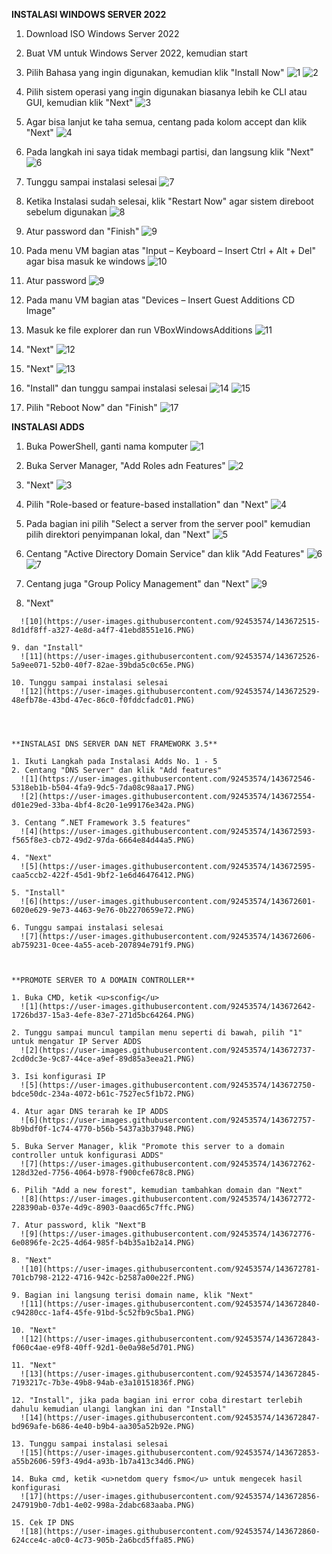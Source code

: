 **INSTALASI WINDOWS SERVER 2022**

1. Download ISO Windows Server 2022
2. Buat VM untuk Windows Server 2022, kemudian start
3. Pilih Bahasa yang ingin digunakan, kemudian klik "Install Now"
  ![1](https://user-images.githubusercontent.com/92453574/143671943-408c3574-8884-4b77-9c42-6adbe9c8b904.PNG)
  ![2](https://user-images.githubusercontent.com/92453574/143671958-f171156f-045c-4038-9866-56fc492b3f30.PNG)

4. Pilih sistem operasi yang ingin digunakan biasanya lebih ke CLI atau GUI, kemudian klik "Next"
  ![3](https://user-images.githubusercontent.com/92453574/143672001-ee16ff7e-cd56-4dc1-8ec0-4a05a1a2659a.PNG)

5. Agar bisa lanjut ke taha semua, centang pada kolom accept dan klik "Next"
  ![4](https://user-images.githubusercontent.com/92453574/143672006-26c76ddb-0795-482a-b58a-4a21d5a7b94a.PNG)

6. Pada langkah ini saya tidak membagi partisi, dan langsung klik "Next"
  ![6](https://user-images.githubusercontent.com/92453574/143672069-27c369f2-507c-449c-bee8-9e27af310c58.PNG)

7. Tunggu sampai instalasi selesai
  ![7](https://user-images.githubusercontent.com/92453574/143672076-8dead348-fd37-4c33-9932-ef94af4ec557.PNG)

8. Ketika Instalasi sudah selesai, klik "Restart Now" agar sistem direboot sebelum digunakan
  ![8](https://user-images.githubusercontent.com/92453574/143672084-f019827f-ab4a-4e44-9047-5b37b263ce2c.PNG)

9. Atur password dan "Finish"
  ![9](https://user-images.githubusercontent.com/92453574/143672088-75f872a6-f4eb-4576-8693-2dd58e59167e.PNG)

10. Pada menu VM bagian atas "Input – Keyboard – Insert Ctrl + Alt + Del" agar bisa masuk ke windows
   ![10](https://user-images.githubusercontent.com/92453574/143672098-497f6d24-58d9-4fc1-9e8b-9a9cf5c12052.PNG)

11. Atur password
  ![9](https://user-images.githubusercontent.com/92453574/143672117-5a768c5a-ce68-48e1-b7da-fc2ad7e110e6.PNG)

12. Pada manu VM bagian atas "Devices – Insert Guest Additions CD Image"
13. Masuk ke file explorer dan run VBoxWindowsAdditions
  ![11](https://user-images.githubusercontent.com/92453574/143672131-ae153b1e-0b80-494f-a0f5-f3fd631697e7.PNG)


14. "Next" </n>
  ![12](https://user-images.githubusercontent.com/92453574/143672136-60897824-7c1f-450a-b9b7-6d76f8858921.PNG)


15. "Next" </n>
  ![13](https://user-images.githubusercontent.com/92453574/143672141-ca369a2b-a1f9-4809-afa9-79d9f194fb44.PNG)


16. "Install" dan tunggu sampai instalasi selesai </n>
  ![14](https://user-images.githubusercontent.com/92453574/143672166-1abf872a-3a55-413b-b3a9-3e84271cbb1e.PNG) </n>
  ![15](https://user-images.githubusercontent.com/92453574/143672183-e4c4f30c-7031-4a01-a034-c68448015962.PNG)

17. Pilih "Reboot Now" dan "Finish"
  ![17](https://user-images.githubusercontent.com/92453574/143672187-6958ee46-983f-49d2-94e7-c35f6b7ac09c.PNG)



**INSTALASI ADDS**

1. Buka PowerShell, ganti nama komputer
  ![1](https://user-images.githubusercontent.com/92453574/143672341-f35dbb0d-0084-4ef4-91bc-4ad8efee0ae8.PNG)

2. Buka Server Manager, "Add Roles adn Features"
  ![2](https://user-images.githubusercontent.com/92453574/143672350-e2a96edf-8bf9-4084-9e25-a43ea43fb8b0.PNG)

3. "Next"
  ![3](https://user-images.githubusercontent.com/92453574/143672354-d944e242-0895-4e5c-a1b6-c5ba03f40d7f.PNG)

4. Pilih "Role-based or feature-based installation" dan "Next"
  ![4](https://user-images.githubusercontent.com/92453574/143672357-4bcaeed9-4b03-4f27-92ee-f789902a271d.PNG)

5. Pada bagian ini pilih "Select a server from the server pool" kemudian pilih direktori penyimpanan lokal, dan "Next"
  ![5](https://user-images.githubusercontent.com/92453574/143672359-e3ba5ec8-c32a-4d77-ab7e-42889066a600.PNG)

6. Centang "Active Directory Domain Service" dan klik "Add Features"
  ![6](https://user-images.githubusercontent.com/92453574/143672423-caaeaf66-5d47-4456-87bf-421241ad6553.PNG)
  ![7](https://user-images.githubusercontent.com/92453574/143672421-92d8d6d9-aed1-4887-b3dc-57c3ca491785.PNG)
  
7. Centang juga "Group Policy Management" dan "Next"
  ![9](https://user-images.githubusercontent.com/92453574/143672509-ac8ed0ff-c125-4d63-bb39-940c259e00b8.PNG)

8. "Next"
``` 
  ![10](https://user-images.githubusercontent.com/92453574/143672515-8d1df8ff-a327-4e8d-a4f7-41ebd8551e16.PNG)

9. dan "Install"
  ![11](https://user-images.githubusercontent.com/92453574/143672526-5a9ee071-52b0-40f7-82ae-39bda5c0c65e.PNG)

10. Tunggu sampai instalasi selesai
  ![12](https://user-images.githubusercontent.com/92453574/143672529-48efb78e-43bd-47ec-86c0-f0fddcfadc01.PNG)




**INSTALASI DNS SERVER DAN NET FRAMEWORK 3.5**

1. Ikuti Langkah pada Instalasi Adds No. 1 - 5
2. Centang "DNS Server" dan klik "Add features"
  ![1](https://user-images.githubusercontent.com/92453574/143672546-5318eb1b-b504-4fa9-9dc5-7da08c98aa17.PNG)
  ![2](https://user-images.githubusercontent.com/92453574/143672554-d01e29ed-33ba-4bf4-8c20-1e99176e342a.PNG)
  
3. Centang “.NET Framework 3.5 features"
  ![4](https://user-images.githubusercontent.com/92453574/143672593-f565f8e3-cb72-49d2-97da-6664e84d44a5.PNG)

4. "Next"
  ![5](https://user-images.githubusercontent.com/92453574/143672595-caa5ccb2-422f-45d1-9bf2-1e6d46476412.PNG)

5. "Install"
  ![6](https://user-images.githubusercontent.com/92453574/143672601-6020e629-9e73-4463-9e76-0b2270659e72.PNG)

6. Tunggu sampai instalasi selesai
  ![7](https://user-images.githubusercontent.com/92453574/143672606-ab759231-0cee-4a55-aceb-207894e791f9.PNG)



**PROMOTE SERVER TO A DOMAIN CONTROLLER**

1. Buka CMD, ketik <u>sconfig</u>
  ![1](https://user-images.githubusercontent.com/92453574/143672642-1726bd37-15a3-4efe-83e7-271d5bc64264.PNG)

2. Tunggu sampai muncul tampilan menu seperti di bawah, pilih "1" untuk mengatur IP Server ADDS
  ![2](https://user-images.githubusercontent.com/92453574/143672737-2cd0dc3e-9c87-44ce-a9ef-89d85a3eea21.PNG)

3. Isi konfigurasi IP
  ![5](https://user-images.githubusercontent.com/92453574/143672750-bdce50dc-234a-4072-b61c-7527ec5f1b72.PNG)

4. Atur agar DNS terarah ke IP ADDS
  ![6](https://user-images.githubusercontent.com/92453574/143672757-8b9bdf0f-1c74-4770-b56b-5437a3b37948.PNG)

5. Buka Server Manager, klik "Promote this server to a domain controller untuk konfigurasi ADDS"
  ![7](https://user-images.githubusercontent.com/92453574/143672762-128d32ed-7756-4064-b978-f900cfe678c8.PNG)

6. Pilih "Add a new forest", kemudian tambahkan domain dan "Next"
  ![8](https://user-images.githubusercontent.com/92453574/143672772-228390ab-037e-4d9c-8903-0aacd65c7ffc.PNG)

7. Atur password, klik "Next"B
  ![9](https://user-images.githubusercontent.com/92453574/143672776-6e0896fe-2c25-4d64-985f-b4b35a1b2a14.PNG)

8. "Next"
  ![10](https://user-images.githubusercontent.com/92453574/143672781-701cb798-2122-4716-942c-b2587a00e22f.PNG)

9. Bagian ini langsung terisi domain name, klik "Next"
  ![11](https://user-images.githubusercontent.com/92453574/143672840-c94280cc-1af4-45fe-91bd-5c52fb9c5ba1.PNG)

10. "Next"
  ![12](https://user-images.githubusercontent.com/92453574/143672843-f060c4ae-e9f8-40ff-92d1-0e0a98e5d701.PNG)

11. "Next"
  ![13](https://user-images.githubusercontent.com/92453574/143672845-7193217c-7b3e-49b8-94ab-e3a10151836f.PNG)

12. "Install", jika pada bagian ini error coba direstart terlebih dahulu kemudian ulangi langkan ini dan "Install"
  ![14](https://user-images.githubusercontent.com/92453574/143672847-bd969afe-b686-4e40-b9b4-aa305a52b92e.PNG)

13. Tunggu sampai instalasi selesai
  ![15](https://user-images.githubusercontent.com/92453574/143672853-a55b2606-59f3-49d4-a93b-1b7a413c34d6.PNG)

14. Buka cmd, ketik <u>netdom query fsmo</u> untuk mengecek hasil konfigurasi
  ![17](https://user-images.githubusercontent.com/92453574/143672856-247919b0-7db1-4e02-998a-2dabc683aaba.PNG)

15. Cek IP DNS
  ![18](https://user-images.githubusercontent.com/92453574/143672860-624cce4c-a0c0-4c73-905b-2a6bcd5ffa85.PNG)
